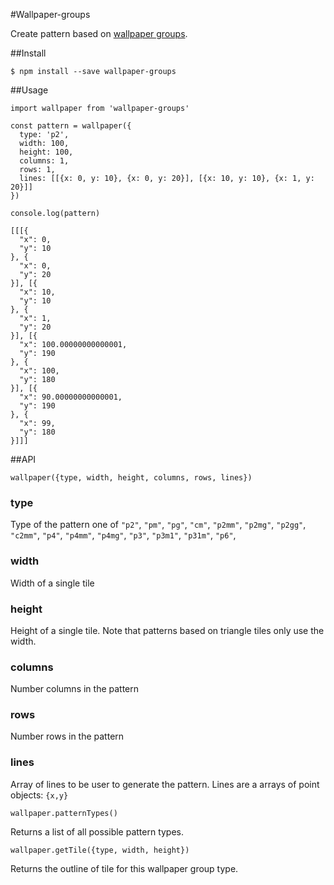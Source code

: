 #Wallpaper-groups

Create pattern based on [wallpaper groups](https://en.wikipedia.org/wiki/Wallpaper_group).

##Install

```
$ npm install --save wallpaper-groups
```

##Usage

```
import wallpaper from 'wallpaper-groups'

const pattern = wallpaper({
  type: 'p2',
  width: 100,
  height: 100,
  columns: 1,
  rows: 1,
  lines: [[{x: 0, y: 10}, {x: 0, y: 20}], [{x: 10, y: 10}, {x: 1, y: 20}]]
})

console.log(pattern)

[[[{
  "x": 0,
  "y": 10
}, {
  "x": 0,
  "y": 20
}], [{
  "x": 10,
  "y": 10
}, {
  "x": 1,
  "y": 20
}], [{
  "x": 100.00000000000001,
  "y": 190
}, {
  "x": 100,
  "y": 180
}], [{
  "x": 90.00000000000001,
  "y": 190
}, {
  "x": 99,
  "y": 180
}]]]
```

##API

```
wallpaper({type, width, height, columns, rows, lines})
```

### type
Type of the pattern one of `"p2"`, `"pm"`, `"pg"`, `"cm"`, `"p2mm"`, `"p2mg"`, `"p2gg"`, `"c2mm"`, `"p4"`, `"p4mm"`, `"p4mg"`, `"p3"`, `"p3m1"`, `"p31m"`, `"p6"`, 

### width
Width of a single tile

### height
Height of a single tile. Note that patterns based on triangle tiles only use the width.

### columns
Number columns in the pattern

### rows
Number rows in the pattern

### lines
Array of lines to be user to generate the pattern. Lines are a arrays of point objects: `{x,y}`

```
wallpaper.patternTypes()
```
Returns a list of all possible pattern types.
 
```
wallpaper.getTile({type, width, height})
```

Returns the outline of tile for this wallpaper group type. 
 